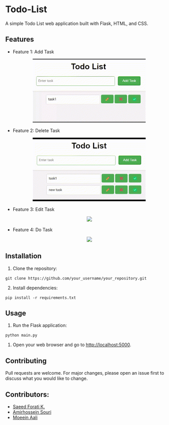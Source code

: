 # Todo-List
A simple Todo List web application built with Flask, HTML, and CSS.


## Features

- Feature 1: Add Task
   
    <p align="center">  
    <img height="200px" width="auto" src ="Preview/TodoAdd.gif">
    </p>   

- Feature 2: Delete Task
   
    <p align="center">  
    <img height="200px" width="auto" src ="Preview/TodoDelete.gif">
    </p> 
  
- Feature 3: Edit Task
  
    <p align="center">  
    <img height="200px" width="auto" src ="Preview/Edit_Task.gif">
    </p>
  
- Feature 4: Do Task
  
    <p align="center">  
    <img height="200px" width="auto" src ="Preview/Do_Task.gif">
    </p>

## Installation

1. Clone the repository:
```
git clone https://github.com/your_username/your_repository.git
```
2. Install dependencies:
```
pip install -r requirements.txt
```

## Usage

1. Run the Flask application:
```
python main.py
```
1. Open your web browser and go to [http://localhost:5000](http://localhost:5000).

## Contributing

Pull requests are welcome. For major changes, please open an issue first to discuss what you would like to change.


## Contributors:
- [Saeed Forati K.](https://github.com/foratik)
- [Amirhossein Souri](https://github.com/Amir14Souri)
- [Moeein Aali](https://github.com/MoeeinAali)
